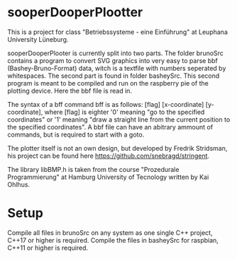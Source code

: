 # sooperDooperPlootter

This is a project for class "Betriebssysteme - eine Einführung" at Leuphana University Lüneburg. 

sooperDooperPlooter is currently split into two parts. The folder brunoSrc contains a program to convert SVG graphics into very easy to parse bbf (Bashey-Bruno-Format) data, witch is a textfile with numbers seperated by whitespaces. 
The second part is found in folder basheySrc. This second program is meant to be compiled and run on the raspberry pie of the plotting device. Here the bbf file is read in.

The syntax of a bff command bff is as follows: [flag] [x-coordinate] [y-coordinate], where [flag] is eighter '0' meaning "go to the specified coordinates" or '1' meaning "draw a straight line from the current position to the specified coordinates". A bbf file can have an abitrary ammount of commands, but is required to start with a goto.

The plotter itself is not an own design, but developed by Fredrik Stridsman, his project can be found here https://github.com/snebragd/stringent.

The library libBMP.h is taken from the course "Prozedurale Programmierung" at Hamburg University of Tecnology written by 
Kai Ohlhus.

# Setup

Compile all files in brunoSrc on any system as one single C++ project, C++17 or higher is required.
Compile the files in basheySrc for raspbian, C++11 or higher is required.
